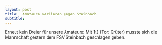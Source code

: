 ```yaml
---
layout: post
title:  Amateure verlieren gegen Steinbach
subtitle:  
---
```


Erneut kein Dreier für unsere Amateure: Mit 1:2 (Tor: Grüter) musste sich die Mannschaft gestern dem FSV Steinbach geschlagen geben. 


